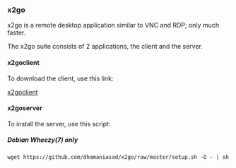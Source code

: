 ### x2go

x2go is a remote desktop application similar to VNC and RDP; only much faster. 

The x2go suite consists of 2 applications, the client and the server.

#### x2goclient

To download the client, use this link:

[x2goclient](http://wiki.x2go.org/doku.php/doc:installation:x2goclient)

#### x2goserver

To install the server, use this script:

##### Debian Wheezy(7) only

    wget https://github.com/dhamaniasad/x2go/raw/master/setup.sh -O - | sh
